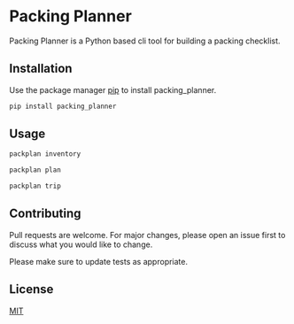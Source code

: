 # Packing Planner

Packing Planner is a Python based cli tool for building a packing checklist.

## Installation

Use the package manager [pip](https://pip.pypa.io/en/stable/) to install packing_planner.

```bash
pip install packing_planner
```

## Usage

```bash
packplan inventory

packplan plan

packplan trip

```

## Contributing
Pull requests are welcome. For major changes, please open an issue first to discuss what you would like to change.

Please make sure to update tests as appropriate.

## License
[MIT](https://choosealicense.com/licenses/mit/)
